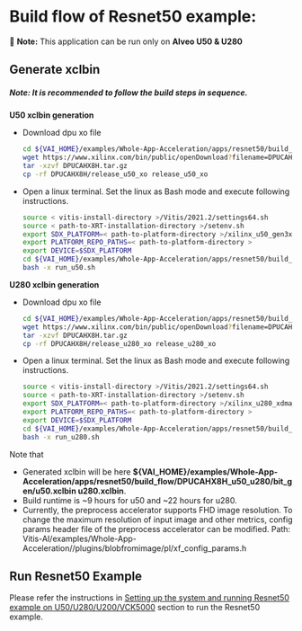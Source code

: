 # Build flow  of Resnet50 example: 
:pushpin: **Note:** This application can be run only on **Alveo U50 & U280**

## Generate xclbin

##### **Note:** It is recommended to follow the build steps in sequence.

**U50 xclbin generation**
* Download dpu xo file
    ```sh
    cd ${VAI_HOME}/examples/Whole-App-Acceleration/apps/resnet50/build_flow/DPUCAHX8H_u50_u280   
    wget https://www.xilinx.com/bin/public/openDownload?filename=DPUCAHX8H.tar.gz
    tar -xzvf DPUCAHX8H.tar.gz
	cp -rf DPUCAHX8H/release_u50_xo release_u50_xo
    ```

* Open a linux terminal. Set the linux as Bash mode and execute following instructions.
    ```sh
    source < vitis-install-directory >/Vitis/2021.2/settings64.sh
    source < path-to-XRT-installation-directory >/setenv.sh
    export SDX_PLATFORM=< path-to-platform-directory >/xilinx_u50_gen3x4_xdma_2_202010_1/xilinx_u50_gen3x4_xdma_2_202010_1.xpfm
    export PLATFORM_REPO_PATHS=< path-to-platform-directory >
    export DEVICE=$SDX_PLATFORM
    cd ${VAI_HOME}/examples/Whole-App-Acceleration/apps/resnet50/build_flow/DPUCAHX8H_u50_u280
    bash -x run_u50.sh
    ```

**U280 xclbin generation**
* Download dpu xo file
    ```sh
    cd ${VAI_HOME}/examples/Whole-App-Acceleration/apps/resnet50/build_flow/DPUCAHX8H_u50_u280
    wget https://www.xilinx.com/bin/public/openDownload?filename=DPUCAHX8H.tar.gz
    tar -xzvf DPUCAHX8H.tar.gz
	cp -rf DPUCAHX8H/release_u280_xo release_u280_xo
    ```

* Open a linux terminal. Set the linux as Bash mode and execute following instructions.
    ```sh
    source < vitis-install-directory >/Vitis/2021.2/settings64.sh
    source < path-to-XRT-installation-directory >/setenv.sh
    export SDX_PLATFORM=< path-to-platform-directory >/xilinx_u280_xdma_201920_3/xilinx_u280_xdma_201920_3.xpfm
    export PLATFORM_REPO_PATHS=< path-to-platform-directory >
    export DEVICE=$SDX_PLATFORM
    cd ${VAI_HOME}/examples/Whole-App-Acceleration/apps/resnet50/build_flow/DPUCAHX8H_u50_u280
    bash -x run_u280.sh
    ```
Note that 
- Generated xclbin will be here **${VAI_HOME}/examples/Whole-App-Acceleration/apps/resnet50/build_flow/DPUCAHX8H_u50_u280/bit_gen/u50.xclbin u280.xclbin**.
- Build runtime is ~9 hours for u50 and ~22 hours for u280.
- Currently, the preprocess accelerator supports FHD image resolution. To change the maximum resolution of input image and other metrics, config params header file of the preprocess accelerator can be modified. Path: Vitis-AI/examples/Whole-App-Acceleration//plugins/blobfromimage/pl/xf_config_params.h

## Run Resnet50 Example
Please refer the instructions in [Setting up the system and running Resnet50 example on U50/U280/U200/VCK5000](../../README.md#setting-up-the-system-and-running-resnet50-example-on-u50u280u200vck5000) section to run the Resnet50 example.
